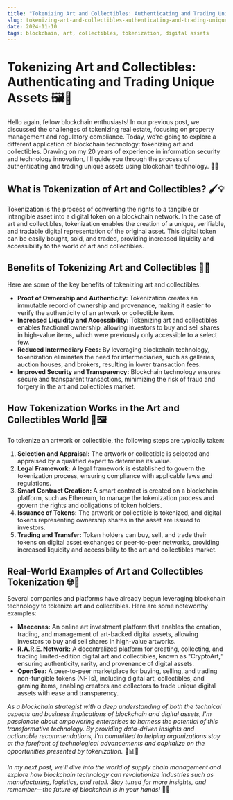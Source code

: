 ```yaml
---
title: "Tokenizing Art and Collectibles: Authenticating and Trading Unique Assets"
slug: tokenizing-art-and-collectibles-authenticating-and-trading-unique-assets
date: 2024-11-10
tags: blockchain, art, collectibles, tokenization, digital assets
---
```


# Tokenizing Art and Collectibles: Authenticating and Trading Unique Assets 🖼️🎨

Hello again, fellow blockchain enthusiasts! In our previous post, we discussed the challenges of tokenizing real estate, focusing on property management and regulatory compliance. Today, we're going to explore a different application of blockchain technology: tokenizing art and collectibles. Drawing on my 20 years of experience in information security and technology innovation, I'll guide you through the process of authenticating and trading unique assets using blockchain technology. 🔐🎨

## What is Tokenization of Art and Collectibles? 🖌️💡

Tokenization is the process of converting the rights to a tangible or intangible asset into a digital token on a blockchain network. In the case of art and collectibles, tokenization enables the creation of a unique, verifiable, and tradable digital representation of the original asset. This digital token can be easily bought, sold, and traded, providing increased liquidity and accessibility to the world of art and collectibles.

## Benefits of Tokenizing Art and Collectibles 🎨💎

Here are some of the key benefits of tokenizing art and collectibles:

- **Proof of Ownership and Authenticity:** Tokenization creates an immutable record of ownership and provenance, making it easier to verify the authenticity of an artwork or collectible item.
- **Increased Liquidity and Accessibility:** Tokenizing art and collectibles enables fractional ownership, allowing investors to buy and sell shares in high-value items, which were previously only accessible to a select few.
- **Reduced Intermediary Fees:** By leveraging blockchain technology, tokenization eliminates the need for intermediaries, such as galleries, auction houses, and brokers, resulting in lower transaction fees.
- **Improved Security and Transparency:** Blockchain technology ensures secure and transparent transactions, minimizing the risk of fraud and forgery in the art and collectibles market.

## How Tokenization Works in the Art and Collectibles World 🌉🖼️

To tokenize an artwork or collectible, the following steps are typically taken:

1. **Selection and Appraisal:** The artwork or collectible is selected and appraised by a qualified expert to determine its value.
2. **Legal Framework:** A legal framework is established to govern the tokenization process, ensuring compliance with applicable laws and regulations.
3. **Smart Contract Creation:** A smart contract is created on a blockchain platform, such as Ethereum, to manage the tokenization process and govern the rights and obligations of token holders.
4. **Issuance of Tokens:** The artwork or collectible is tokenized, and digital tokens representing ownership shares in the asset are issued to investors.
5. **Trading and Transfer:** Token holders can buy, sell, and trade their tokens on digital asset exchanges or peer-to-peer networks, providing increased liquidity and accessibility to the art and collectibles market.

## Real-World Examples of Art and Collectibles Tokenization 🌐🎨

Several companies and platforms have already begun leveraging blockchain technology to tokenize art and collectibles. Here are some noteworthy examples:

- **Maecenas:** An online art investment platform that enables the creation, trading, and management of art-backed digital assets, allowing investors to buy and sell shares in high-value artworks.
- **R.A.R.E. Network:** A decentralized platform for creating, collecting, and trading limited-edition digital art and collectibles, known as "CryptoArt," ensuring authenticity, rarity, and provenance of digital assets.
- **OpenSea:** A peer-to-peer marketplace for buying, selling, and trading non-fungible tokens (NFTs), including digital art, collectibles, and gaming items, enabling creators and collectors to trade unique digital assets with ease and transparency.

*As a blockchain strategist with a deep understanding of both the technical aspects and business implications of blockchain and digital assets, I'm passionate about empowering enterprises to harness the potential of this transformative technology. By providing data-driven insights and actionable recommendations, I'm committed to helping organizations stay at the forefront of technological advancements and capitalize on the opportunities presented by tokenization.* 💪📊🔐

*In my next post, we'll dive into the world of supply chain management and explore how blockchain technology can revolutionize industries such as manufacturing, logistics, and retail. Stay tuned for more insights, and remember—the future of blockchain is in your hands!* 🙌🔗